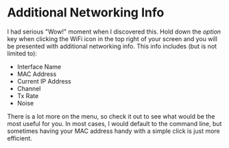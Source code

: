 # Additional Networking Info

I had serious "Wow!" moment when I discovered this. Hold down the *option* key 
when clicking the WiFi icon in the top right of your screen and you will be 
presented with additional networking info. This info includes (but is not limited to):

* Interface Name
* MAC Address
* Current IP Address
* Channel
* Tx Rate
* Noise

There is a lot more on the menu, so check it out to see what would be the most
useful for you. In most cases, I would default to the command line, but sometimes
having your MAC address handy with a simple click is just more efficient. 
